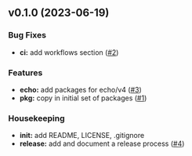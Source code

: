 
<a name="v0.1.0"></a>
## v0.1.0 (2023-06-19)

### Bug Fixes

* **ci:** add workflows section ([#2](https://github.com/robinjoseph08/golib/issues/2))

### Features

* **echo:** add packages for echo/v4 ([#3](https://github.com/robinjoseph08/golib/issues/3))
* **pkg:** copy in initial set of packages ([#1](https://github.com/robinjoseph08/golib/issues/1))

### Housekeeping

* **init:** add README, LICENSE, .gitignore
* **release:** add and document a release process ([#4](https://github.com/robinjoseph08/golib/issues/4))

